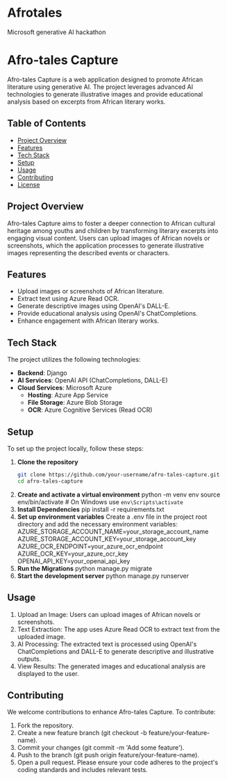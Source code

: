 # Afrotales
Microsoft generative AI hackathon
# Afro-tales Capture

Afro-tales Capture is a web application designed to promote African literature using generative AI. The project leverages advanced AI technologies to generate illustrative images and provide educational analysis based on excerpts from African literary works.

## Table of Contents

- [Project Overview](#project-overview)
- [Features](#features)
- [Tech Stack](#tech-stack)
- [Setup](#setup)
- [Usage](#usage)
- [Contributing](#contributing)
- [License](#license)

## Project Overview

Afro-tales Capture aims to foster a deeper connection to African cultural heritage among youths and children by transforming literary excerpts into engaging visual content. Users can upload images of African novels or screenshots, which the application processes to generate illustrative images representing the described events or characters.

## Features

- Upload images or screenshots of African literature.
- Extract text using Azure Read OCR.
- Generate descriptive images using OpenAI's DALL-E.
- Provide educational analysis using OpenAI's ChatCompletions.
- Enhance engagement with African literary works.

## Tech Stack

The project utilizes the following technologies:

- **Backend**: Django
- **AI Services**: OpenAI API (ChatCompletions, DALL-E)
- **Cloud Services**: Microsoft Azure
  - **Hosting**: Azure App Service
  - **File Storage**: Azure Blob Storage
  - **OCR**: Azure Cognitive Services (Read OCR)

## Setup

To set up the project locally, follow these steps:

1. **Clone the repository**
   ```bash
   git clone https://github.com/your-username/afro-tales-capture.git
   cd afro-tales-capture
2. **Create and activate a virtual environment**
   python -m venv env
   source env/bin/activate   # On Windows use `env\Scripts\activate`
3. **Install Dependencies**
   pip install -r requirements.txt
4. **Set up environment variables**
   Create a .env file in the project root directory and add the necessary environment variables:
   AZURE_STORAGE_ACCOUNT_NAME=your_storage_account_name
   AZURE_STORAGE_ACCOUNT_KEY=your_storage_account_key
   AZURE_OCR_ENDPOINT=your_azure_ocr_endpoint
   AZURE_OCR_KEY=your_azure_ocr_key
   OPENAI_API_KEY=your_openai_api_key
5. **Run the Migrations**
   python manage.py migrate
6. **Start the development server**
   python manage.py runserver

## Usage
1. Upload an Image: Users can upload images of African novels or screenshots.
2. Text Extraction: The app uses Azure Read OCR to extract text from the uploaded image.
3. AI Processing: The extracted text is processed using OpenAI's ChatCompletions and DALL-E to generate descriptive and illustrative outputs.
4. View Results: The generated images and educational analysis are displayed to the user.

## Contributing
We welcome contributions to enhance Afro-tales Capture. To contribute:
1. Fork the repository.
2. Create a new feature branch (git checkout -b feature/your-feature-name).
3. Commit your changes (git commit -m 'Add some feature').
4. Push to the branch (git push origin feature/your-feature-name).
5. Open a pull request.
Please ensure your code adheres to the project's coding standards and includes relevant tests.


